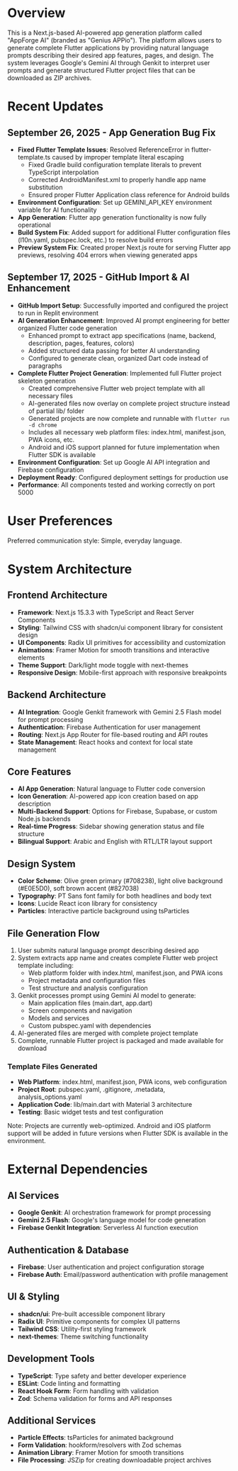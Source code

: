 # Overview

This is a Next.js-based AI-powered app generation platform called "AppForge AI" (branded as "Genius APPio"). The platform allows users to generate complete Flutter applications by providing natural language prompts describing their desired app features, pages, and design. The system leverages Google's Gemini AI through Genkit to interpret user prompts and generate structured Flutter project files that can be downloaded as ZIP archives.

# Recent Updates

## September 26, 2025 - App Generation Bug Fix
- **Fixed Flutter Template Issues**: Resolved ReferenceError in flutter-template.ts caused by improper template literal escaping
  - Fixed Gradle build configuration template literals to prevent TypeScript interpolation
  - Corrected AndroidManifest.xml to properly handle app name substitution
  - Ensured proper Flutter Application class reference for Android builds
- **Environment Configuration**: Set up GEMINI_API_KEY environment variable for AI functionality
- **App Generation**: Flutter app generation functionality is now fully operational
- **Build System Fix**: Added support for additional Flutter configuration files (l10n.yaml, pubspec.lock, etc.) to resolve build errors
- **Preview System Fix**: Created proper Next.js route for serving Flutter app previews, resolving 404 errors when viewing generated apps

## September 17, 2025 - GitHub Import & AI Enhancement
- **GitHub Import Setup**: Successfully imported and configured the project to run in Replit environment
- **AI Generation Enhancement**: Improved AI prompt engineering for better organized Flutter code generation
  - Enhanced prompt to extract app specifications (name, backend, description, pages, features, colors)
  - Added structured data passing for better AI understanding
  - Configured to generate clean, organized Dart code instead of paragraphs
- **Complete Flutter Project Generation**: Implemented full Flutter project skeleton generation
  - Created comprehensive Flutter web project template with all necessary files
  - AI-generated files now overlay on complete project structure instead of partial lib/ folder
  - Generated projects are now complete and runnable with `flutter run -d chrome`
  - Includes all necessary web platform files: index.html, manifest.json, PWA icons, etc.
  - Android and iOS support planned for future implementation when Flutter SDK is available
- **Environment Configuration**: Set up Google AI API integration and Firebase configuration
- **Deployment Ready**: Configured deployment settings for production use
- **Performance**: All components tested and working correctly on port 5000

# User Preferences

Preferred communication style: Simple, everyday language.

# System Architecture

## Frontend Architecture
- **Framework**: Next.js 15.3.3 with TypeScript and React Server Components
- **Styling**: Tailwind CSS with shadcn/ui component library for consistent design
- **UI Components**: Radix UI primitives for accessibility and customization
- **Animations**: Framer Motion for smooth transitions and interactive elements
- **Theme Support**: Dark/light mode toggle with next-themes
- **Responsive Design**: Mobile-first approach with responsive breakpoints

## Backend Architecture
- **AI Integration**: Google Genkit framework with Gemini 2.5 Flash model for prompt processing
- **Authentication**: Firebase Authentication for user management
- **Routing**: Next.js App Router for file-based routing and API routes
- **State Management**: React hooks and context for local state management

## Core Features
- **AI App Generation**: Natural language to Flutter code conversion
- **Icon Generation**: AI-powered app icon creation based on app description
- **Multi-Backend Support**: Options for Firebase, Supabase, or custom Node.js backends
- **Real-time Progress**: Sidebar showing generation status and file structure
- **Bilingual Support**: Arabic and English with RTL/LTR layout support

## Design System
- **Color Scheme**: Olive green primary (#708238), light olive background (#E0E5D0), soft brown accent (#827038)
- **Typography**: PT Sans font family for both headlines and body text
- **Icons**: Lucide React icon library for consistency
- **Particles**: Interactive particle background using tsParticles

## File Generation Flow
1. User submits natural language prompt describing desired app
2. System extracts app name and creates complete Flutter web project template including:
   - Web platform folder with index.html, manifest.json, and PWA icons
   - Project metadata and configuration files
   - Test structure and analysis configuration
3. Genkit processes prompt using Gemini AI model to generate:
   - Main application files (main.dart, app.dart)
   - Screen components and navigation
   - Models and services
   - Custom pubspec.yaml with dependencies
4. AI-generated files are merged with complete project template
5. Complete, runnable Flutter project is packaged and made available for download

### Template Files Generated
- **Web Platform**: index.html, manifest.json, PWA icons, web configuration
- **Project Root**: pubspec.yaml, .gitignore, .metadata, analysis_options.yaml
- **Application Code**: lib/main.dart with Material 3 architecture
- **Testing**: Basic widget tests and test configuration

Note: Projects are currently web-optimized. Android and iOS platform support will be added in future versions when Flutter SDK is available in the environment.

# External Dependencies

## AI Services
- **Google Genkit**: AI orchestration framework for prompt processing
- **Gemini 2.5 Flash**: Google's language model for code generation
- **Firebase Genkit Integration**: Serverless AI function execution

## Authentication & Database
- **Firebase**: User authentication and project configuration storage
- **Firebase Auth**: Email/password authentication with profile management

## UI & Styling
- **shadcn/ui**: Pre-built accessible component library
- **Radix UI**: Primitive components for complex UI patterns
- **Tailwind CSS**: Utility-first styling framework
- **next-themes**: Theme switching functionality

## Development Tools
- **TypeScript**: Type safety and better developer experience
- **ESLint**: Code linting and formatting
- **React Hook Form**: Form handling with validation
- **Zod**: Schema validation for forms and API responses

## Additional Services
- **Particle Effects**: tsParticles for animated background
- **Form Validation**: hookform/resolvers with Zod schemas
- **Animation Library**: Framer Motion for smooth transitions
- **File Processing**: JSZip for creating downloadable project archives